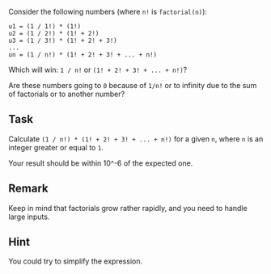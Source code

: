 <p>Consider the following numbers (where <code>n!</code> is <code>factorial(n)</code>):</p>
<pre><code>u1 = (1 / 1!) * (1!)
u2 = (1 / 2!) * (1! + 2!)
u3 = (1 / 3!) * (1! + 2! + 3!)
...
un = (1 / n!) * (1! + 2! + 3! + ... + n!)
</code></pre>
<p>Which will win: <code>1 / n!</code> or <code>(1! + 2! + 3! + ... + n!)</code>?</p>
<p>Are these numbers going to <code>0</code> because of <code>1/n!</code> or to infinity due
to the sum of factorials or to another number?</p>
<h2 id="task">Task</h2>
<p>Calculate <code>(1 / n!) * (1! + 2! + 3! + ... + n!)</code> 
for a given <code>n</code>, where <code>n</code> is an integer greater or equal to <code>1</code>.</p>
<p>Your result should be within 10^-6 of the expected one.</p>
<h2 id="remark">Remark</h2>
<p>Keep in mind that factorials grow rather rapidly, and you need to handle large inputs.</p>
<h2 id="hint">Hint</h2>
<p>You could try to simplify the expression.</p>

